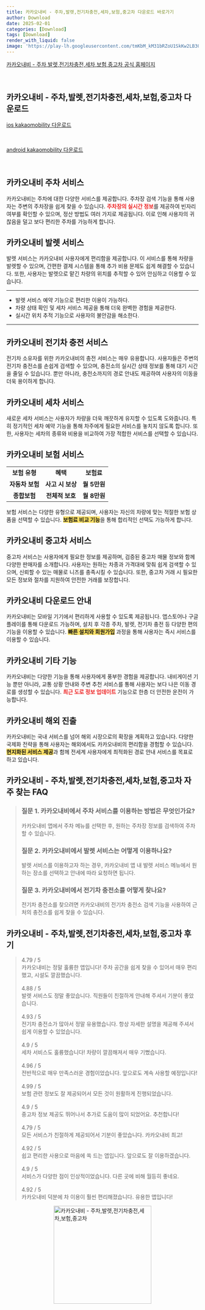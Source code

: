 ```yaml
---
title: 카카오내비 - 주차,발렛,전기차충전,세차,보험,중고차 다운로드 바로가기
author: Download
date: 2025-02-01
categories: [Download]
tags: [Download]
render_with_liquid: false
image: 'https://play-lh.googleusercontent.com/tmKbM_kM31bRZoU1SkKw2LB30CFdm-MZYP0XBxlJzhYuJfbulrMi_P88VOxuZszXhPk=s256-rw'
---
```

<p><a class='click-button' title='카카오내비 - 주차,발렛,전기차충전,세차,보험,중고차' href='https://www.kakaomobility.com/service-navi' rel='nofollow'>카카오내비 - 주차,발렛,전기차충전,세차,보험,중고차 공식 홈페이지</a></p><br>
<h2 id='카카오내비 - 주차,발렛,전기차충전,세차,보험,중고차_다운로드'>카카오내비 - 주차,발렛,전기차충전,세차,보험,중고차 다운로드</h2>
<p><a class="click-button ios" title="kakaomobility 다운로드" href="https://apps.apple.com/kr/app/%EC%B9%B4%EC%B9%B4%EC%98%A4%EB%82%B4%EB%B9%84-%EC%A3%BC%EC%B0%A8-%EB%B0%9C%EB%A0%9B-%EC%A0%84%EA%B8%B0%EC%B0%A8%EC%B6%A9%EC%A0%84-%EC%84%B8%EC%B0%A8-%EB%B3%B4%ED%97%98-%EC%A4%91%EA%B3%A0%EC%B0%A8/id417698849" rel="nofollow">ios kakaomobility 다운로드</a></p><br>
<p><a class="click-button android" title="kakaomobility 다운로드" href="https://play.google.comhttps://play.google.com/store/apps/details?id=com.locnall.KimGiSa" rel="nofollow">android kakaomobility 다운로드</a></p><br>


<h2 id='카카오내비_주차_서비스'>카카오내비 주차 서비스</h2>

<p>카카오내비는 주차에 대한 다양한 서비스를 제공합니다. 주차장 검색 기능을 통해 사용자는 주변의 주차장을 쉽게 찾을 수 있습니다. <b><span style="color: #ee2323;">주차장의 실시간 정보</span></b>를 제공하여 빈자리 여부를 확인할 수 있으며, 정산 방법도 여러 가지로 제공됩니다. 이로 인해 사용자의 귀찮음을 덜고 보다 편리한 주차를 가능하게 합니다. </p>

<h2 id='카카오내비_발렛_서비스'>카카오내비 발렛 서비스</h2>

<p>발렛 서비스는 카카오내비 사용자에게 편리함을 제공합니다. 이 서비스를 통해 차량을 발렛할 수 있으며, 간편한 결제 시스템을 통해 추가 비용 문제도 쉽게 해결할 수 있습니다. 또한, 사용자는 발렛으로 맡긴 차량의 위치를 추적할 수 있어 안심하고 이용할 수 있습니다.</p>

<hr />

<ul>
    <li>발렛 서비스 예약 기능으로 편리한 이용이 가능하다.</li>
    <li>차량 상태 확인 및 세차 서비스 제공을 통해 더욱 완벽한 경험을 제공한다.</li>
    <li>실시간 위치 추적 기능으로 사용자의 불안감을 해소한다.</li>
</ul>

<hr />

<h2 id='카카오내비_전기차_충전 서비스'>카카오내비 전기차 충전 서비스</h2>

<p>전기차 소유자를 위한 카카오내비의 충전 서비스는 매우 유용합니다. 사용자들은 주변의 전기차 충전소를 손쉽게 검색할 수 있으며, 충전소의 실시간 상태 정보를 통해 대기 시간을 줄일 수 있습니다. 뿐만 아니라, 충전소까지의 경로 안내도 제공하여 사용자의 이동을 더욱 용이하게 합니다.</p>

<h2 id='카카오내비_세차_서비스'>카카오내비 세차 서비스</h2>

<p>새로운 세차 서비스는 사용자가 차량을 더욱 깨끗하게 유지할 수 있도록 도와줍니다. 특히 정기적인 세차 예약 기능을 통해 차주에게 필요한 서비스를 놓치지 않도록 합니다. 또한, 사용자는 세차의 종류와 비용을 비교하여 가장 적합한 서비스를 선택할 수 있습니다.</p>

<h2 id='카카오내비_보험_서비스'>카카오내비 보험 서비스</h2>

<table>
    <tr>
        <td style="text-align: center; height: 17px;"><b>보험 유형</b></td>
        <td style="text-align: center; height: 17px;"><b>혜택</b></td>
        <td style="text-align: center; height: 17px;"><b>보험료</b></td>
    </tr>
    <tr>
        <td style="text-align: center; height: 17px;"><b>자동차 보험</b></td>
        <td style="text-align: center; height: 17px;"><b>사고 시 보상</b></td>
        <td style="text-align: center; height: 17px;"><b>월 5만원</b></td>
    </tr>
    <tr>
        <td style="text-align: center; height: 17px;"><b>종합보험</b></td>
        <td style="text-align: center; height: 17px;"><b>전체적 보호</b></td>
        <td style="text-align: center; height: 17px;"><b>월 8만원</b></td>
    </tr>
</table>

<p>보험 서비스는 다양한 유형으로 제공되며, 사용자는 자신의 차량에 맞는 적절한 보험 상품을 선택할 수 있습니다. <b><span style="background-color: #ffe066;">보험료 비교 기능</span></b>을 통해 합리적인 선택도 가능하게 합니다.</p>

<h2 id='카카오내비_중고차_서비스'>카카오내비 중고차 서비스</h2>

<p>중고차 서비스는 사용자에게 필요한 정보를 제공하며, 검증된 중고차 매물 정보와 함께 다양한 판매자를 소개합니다. 사용자는 원하는 차종과 가격대에 맞춰 쉽게 검색할 수 있으며, 신뢰할 수 있는 매물로 니즈를 충족시킬 수 있습니다. 또한, 중고차 거래 시 필요한 모든 정보와 절차를 지원하여 안전한 거래를 보장합니다.</p>

<h2 id='카카오내비_다운로드_안내'>카카오내비 다운로드 안내</h2>

<p>카카오내비는 모바일 기기에서 편리하게 사용할 수 있도록 제공됩니다. 앱스토어나 구글 플레이를 통해 다운로드 가능하며, 설치 후 각종 주차, 발렛, 전기차 충전 등 다양한 편의 기능을 이용할 수 있습니다. <b><span style="background-color: #ffe066;">빠른 설치와 회원가입</span></b> 과정을 통해 사용자는 즉시 서비스를 이용할 수 있습니다.</p>

<h2 id='카카오내비_기타_기능'>카카오내비 기타 기능</h2>

<p>카카오내비는 다양한 기능을 통해 사용자에게 풍부한 경험을 제공합니다. 내비게이션 기능 뿐만 아니라, 교통 상황 안내와 주변 추천 서비스를 통해 사용자는 보다 나은 이동 경로를 생성할 수 있습니다. <b><span style="color: #ee2323;">최근 도로 정보 업데이트</span></b> 기능으로 한층 더 안전한 운전이 가능합니다.</p>

<h2 id='카카오내비_해외_진출'>카카오내비 해외 진출</h2>

<p>카카오내비는 국내 서비스를 넘어 해외 시장으로의 확장을 계획하고 있습니다. 다양한 국제화 전략을 통해 사용자는 해외에서도 카카오내비의 편리함을 경험할 수 있습니다. <b><span style="background-color: #ffe066;">현지화된 서비스 제공</span></b>과 함께 전세계 사용자에게 최적화된 경로 안내 서비스를 목표로 하고 있습니다.</p>


<h2 id='카카오내비 - 주차,발렛,전기차충전,세차,보험,중고차_자주_찾는_FAQ'>카카오내비 - 주차,발렛,전기차충전,세차,보험,중고차 자주 찾는 FAQ</h2>
<div itemscope="" itemtype="https://schema.org/FAQPage"> 
<blockquote> 
<div itemscope="" itemprop="mainEntity" itemtype="https://schema.org/Question"> 
<h3 itemprop="name">질문 1. 카카오내비에서 주차 서비스를 이용하는 방법은 무엇인가요?</h3> 
<div itemscope="" itemprop="acceptedAnswer" itemtype="https://schema.org/Answer"> 
<span itemprop="text"> 
<p>카카오내비 앱에서 주차 메뉴를 선택한 후, 원하는 주차장 정보를 검색하여 주차할 수 있습니다.</p> 
</span> 
</div> 
</div> 

<div itemscope="" itemprop="mainEntity" itemtype="https://schema.org/Question"> 
<h3 itemprop="name">질문 2. 카카오내비에서 발렛 서비스는 어떻게 이용하나요?</h3> 
<div itemscope="" itemprop="acceptedAnswer" itemtype="https://schema.org/Answer"> 
<span itemprop="text"> 
<p>발렛 서비스를 이용하고자 하는 경우, 카카오내비 앱 내 발렛 서비스 메뉴에서 원하는 장소를 선택하고 안내에 따라 요청하면 됩니다.</p> 
</span> 
</div> 
</div> 

<div itemscope="" itemprop="mainEntity" itemtype="https://schema.org/Question"> 
<h3 itemprop="name">질문 3. 카카오내비에서 전기차 충전소를 어떻게 찾나요?</h3> 
<div itemscope="" itemprop="acceptedAnswer" itemtype="https://schema.org/Answer"> 
<span itemprop="text"> 
<p>전기차 충전소를 찾으려면 카카오내비의 전기차 충전소 검색 기능을 사용하여 근처의 충전소를 쉽게 찾을 수 있습니다.</p> 
</span> 
</div> 
</div> 

</blockquote> 
</div>
<h2 id='카카오내비 - 주차,발렛,전기차충전,세차,보험,중고차_후기'>카카오내비 - 주차,발렛,전기차충전,세차,보험,중고차 후기</h2>
<div itemscope itemtype="https://schema.org/Product">
  <blockquote>
  <div itemprop="review" itemscope itemtype="https://schema.org/Review">
      <div itemprop="reviewRating" itemscope itemtype="https://schema.org/Rating"> <span itemprop="ratingValue">4.79</span> / <span itemprop="bestRating">5</span> </div>
      <span itemprop="reviewBody">카카오내비는 정말 훌륭한 앱입니다! 주차 공간을 쉽게 찾을 수 있어서 매우 편리했고, 시설도 깔끔했습니다.</span>
  </div>
  <br>
  <div itemprop="review" itemscope itemtype="https://schema.org/Review">
      <div itemprop="reviewRating" itemscope itemtype="https://schema.org/Rating"> <span itemprop="ratingValue">4.88</span> / <span itemprop="bestRating">5</span> </div>
      <span itemprop="reviewBody">발렛 서비스도 정말 좋았습니다. 직원들이 친절하게 안내해 주셔서 기분이 좋았습니다.</span>
  </div>
  <br>
  <div itemprop="review" itemscope itemtype="https://schema.org/Review">
      <div itemprop="reviewRating" itemscope itemtype="Rating"> <span itemprop="ratingValue">4.93</span> / <span itemprop="bestRating">5</span> </div>
      <span itemprop="reviewBody">전기차 충전소가 많아서 정말 유용했습니다. 항상 자세한 설명을 제공해 주셔서 쉽게 이용할 수 있었습니다.</span>
  </div>
  <br>
  <div itemprop="review" itemscope itemtype="https://schema.org/Review">
      <div itemprop="reviewRating" itemscope itemtype="Rating"> <span itemprop="ratingValue">4.9</span> / <span itemprop="bestRating">5</span> </div>
      <span itemprop="reviewBody">세차 서비스도 훌륭했습니다! 차량이 깔끔해져서 매우 기뻤습니다.</span>
  </div>
  <br>
  <div itemprop="review" itemscope itemtype="https://schema.org/Review">
      <div itemprop="reviewRating" itemscope itemtype="Rating"> <span itemprop="ratingValue">4.96</span> / <span itemprop="bestRating">5</span> </div>
      <span itemprop="reviewBody">전반적으로 매우 만족스러운 경험이었습니다. 앞으로도 계속 사용할 예정입니다!</span>
  </div>
  <br>
  <div itemprop="review" itemscope itemtype="https://schema.org/Review">
      <div itemprop="reviewRating" itemscope itemtype="Rating"> <span itemprop="ratingValue">4.99</span> / <span itemprop="bestRating">5</span> </div>
      <span itemprop="reviewBody">보험 관련 정보도 잘 제공되어서 모든 것이 원활하게 진행되었습니다.</span>
  </div>
  <br>
  <div itemprop="review" itemscope itemtype="https://schema.org/Review">
      <div itemprop="reviewRating" itemscope itemtype="Rating"> <span itemprop="ratingValue">4.9</span> / <span itemprop="bestRating">5</span> </div>
      <span itemprop="reviewBody">중고차 정보 제공도 뛰어나서 추가로 도움이 많이 되었어요. 추천합니다!</span>
  </div>
  <br>
  <div itemprop="review" itemscope itemtype="https://schema.org/Review">
      <div itemprop="reviewRating" itemscope itemtype="Rating"> <span itemprop="ratingValue">4.79</span> / <span itemprop="bestRating">5</span> </div>
      <span itemprop="reviewBody">모든 서비스가 친절하게 제공되어서 기분이 좋았습니다. 카카오내비 최고!</span>
  </div>
  <br>
  <div itemprop="review" itemscope itemtype="https://schema.org/Review">
      <div itemprop="reviewRating" itemscope itemtype="Rating"> <span itemprop="ratingValue">4.92</span> / <span itemprop="bestRating">5</span> </div>
      <span itemprop="reviewBody">쉽고 편리한 사용으로 마음에 쏙 드는 앱입니다. 앞으로도 잘 이용하겠습니다.</span>
  </div>
  <br>
  <div itemprop="review" itemscope itemtype="https://schema.org/Review">
      <div itemprop="reviewRating" itemscope itemtype="Rating"> <span itemprop="ratingValue">4.9</span> / <span itemprop="bestRating">5</span> </div>
      <span itemprop="reviewBody">서비스가 다양한 점이 인상적이었습니다. 다른 곳에 비해 월등히 좋네요.</span>
  </div>
  <br>
  <div itemprop="review" itemscope itemtype="https://schema.org/Review">
      <div itemprop="reviewRating" itemscope itemtype="Rating"> <span itemprop="ratingValue">4.92</span> / <span itemprop="bestRating">5</span> </div>
      <span itemprop="reviewBody">카카오내비 덕분에 차 이용이 훨씬 편리해졌습니다. 유용한 앱입니다!</span>
  </div>
  </blockquote>
</div>
<figure class="image" style="display: flex; justify-content: center; align-items: center; margin: 0;"><img src="https://play-lh.googleusercontent.com/tmKbM_kM31bRZoU1SkKw2LB30CFdm-MZYP0XBxlJzhYuJfbulrMi_P88VOxuZszXhPk=s256-rw" alt="카카오내비 - 주차,발렛,전기차충전,세차,보험,중고차" width="256" height="256" style="max-width: 100%; height: auto;"></figure>